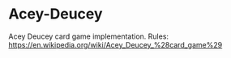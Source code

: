 # Acey-Deucey
Acey Deucey card game implementation. Rules: https://en.wikipedia.org/wiki/Acey_Deucey_%28card_game%29
